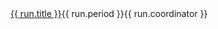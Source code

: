 <tr>
<td><a href="{{ run.url | relative_url }}">{{ run.title }}</a></td><td>{{ run.period }}</td><td>{{ run.coordinator }}</td>
</tr>
